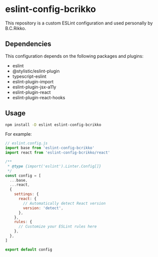# eslint-config-bcrikko

This repository is a custom ESLint configuration and used personally by B.C.Rikko.

## Dependencies

This configuration depends on the following packages and plugins:

- eslint
- @stylistic/eslint-plugin
- typescript-eslint
- eslint-plugin-import
- eslint-plugin-jsx-a11y
- eslint-plugin-react
- eslint-plugin-react-hooks

## Usage

```bash
npm install -D eslint eslint-config-bcrikko
```

For example:
```js
// eslint.config.js
import base from 'eslint-config-bcrikko'
import react from 'eslint-config-bcrikko/react'

/**
 * @type {import('eslint').Linter.Config[]}
 */
const config = [
  ...base,
  ...react,
  {
    settings: {
      react: {
        // Automatically detect React version
        version: 'detect',
      },
    },
    rules: {
      // Customize your ESLint rules here
    },
  },
]

export default config
```
